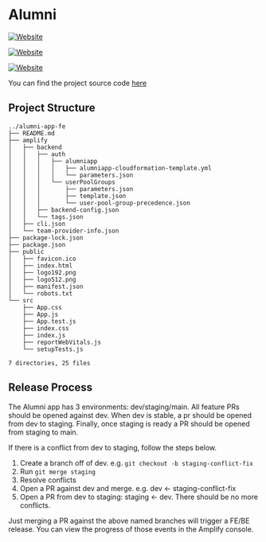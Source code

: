# Alumni

[![Website](https://img.shields.io/website?label=PRODUCTION&style=for-the-badge&url=https://main.dvs6rmc805qp3.amplifyapp.com/)](https://main.dvs6rmc805qp3.amplifyapp.com/)

[![Website](https://img.shields.io/website?label=STAGING&style=for-the-badge&url=https://staging.dvs6rmc805qp3.amplifyapp.com/)](https://staging.dvs6rmc805qp3.amplifyapp.com/)

[![Website](https://img.shields.io/website?label=DEV&style=for-the-badge&url=https://dev.dvs6rmc805qp3.amplifyapp.com/)](https://dev.dvs6rmc805qp3.amplifyapp.com/)

You can find the project source code [here](https://github.com/CodePlatoonAlumni/alumni-app-fe)

## Project Structure

```tree
../alumni-app-fe
├── README.md
├── amplify
│   ├── backend
│   │   ├── auth
│   │   │   ├── alumniapp
│   │   │   │   ├── alumniapp-cloudformation-template.yml
│   │   │   │   └── parameters.json
│   │   │   └── userPoolGroups
│   │   │       ├── parameters.json
│   │   │       ├── template.json
│   │   │       └── user-pool-group-precedence.json
│   │   ├── backend-config.json
│   │   └── tags.json
│   ├── cli.json
│   └── team-provider-info.json
├── package-lock.json
├── package.json
├── public
│   ├── favicon.ico
│   ├── index.html
│   ├── logo192.png
│   ├── logo512.png
│   ├── manifest.json
│   └── robots.txt
└── src
    ├── App.css
    ├── App.js
    ├── App.test.js
    ├── index.css
    ├── index.js
    ├── reportWebVitals.js
    └── setupTests.js

7 directories, 25 files
```

## Release Process

The Alumni app has 3 environments: dev/staging/main. All feature PRs should be opened against dev. When dev is stable, a pr should be opened from dev to staging. Finally, once staging is ready a PR should be opened from staging to main.

If there is a conflict from dev to staging, follow the steps below.  
1. Create a branch off of dev. e.g. `git checkout -b staging-conflict-fix`
2. Run `git merge staging`
3. Resolve conflicts
4. Open a PR against dev and merge. e.g. dev <- staging-conflict-fix
5. Open a PR from dev to staging: staging <- dev. There should be no more conflicts.

Just merging a PR against the above named branches will trigger a FE/BE release. You can view the progress of those events in the Amplify console.
